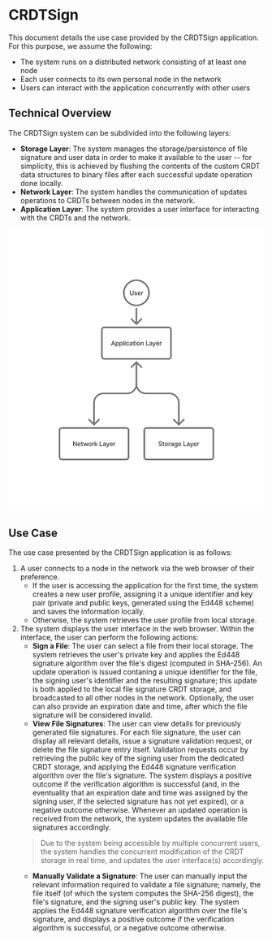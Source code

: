# CRDTSign
This document details the use case provided by the CRDTSign application. For this purpose, we assume the following:
- The system runs on a distributed network consisting of at least one node
- Each user connects to its own personal node in the network
- Users can interact with the application concurrently with other users

## Technical Overview
The CRDTSign system can be subdivided into the following layers:
- **Storage Layer**: The system manages the storage/persistence of file signature and user data in order to make it available to the user -- for simplicity, this is achieved by flushing the contents of the custom CRDT data structures to binary files after 
each successful update operation done locally.
- **Network Layer**: The system handles the communication of updates operations to CRDTs between nodes in the network.
- **Application Layer**: The system provides a user interface for interacting with the CRDTs and the network.

![image](assets/layer-diagram.png)

## Use Case
The use case presented by the CRDTSign application is as follows:
1. A user connects to a node in the network via the web browser of their preference.
    - If the user is accessing the application for the first time, the system creates a new user profile, assigning it a unique identifier and key pair (private and public keys, generated using the Ed448 scheme) and saves the information locally.
    - Otherwise, the system retrieves the user profile from local storage.
2. The system displays the user interface in the web browser. Within the interface, the user can perform the following actions:
    - **Sign a File**: The user can select a file from their local storage. The system retrieves the user's private key and applies the Ed448 signature algorithm over the file's digest (computed in SHA-256). An update operation is issued contaning a unique identifier for the file, the signing user's identifier and the resulting signature; this update is both applied to the local file signature CRDT storage, and broadcasted to all other nodes in the network. Optionally, the user can also provide an expiration date and time, after which the file signature will be considered invalid.
    - **View File Signatures**: The user can view details for previously generated file signatures. For each file signature, the user can display all relevant details, issue a signature validation request, or delete the file signature entry itself. Validation requests occur by retrieving the public key of the signing user from the dedicated CRDT storage, and applying the Ed448 signature verification algorithm over the file's signature. The system displays a positive outcome if the verification algorithm is successful (and, in the eventuality that an expiration date and time was assigned by the signing user, if the selected signature has not yet expired), or a negative outcome otherwise. Whenever an updated operation is received from the network, the system updates the available file signatures accordingly.
    > Due to the system being accessible by multiple concurrent users, the system handles the
    > concurrent modification of the CRDT storage in real time, and updates the user interface(s)
    > accordingly.
    - **Manually Validate a Signature**: The user can manually input the relevant information required to validate a file signature; namely, the file itself (of which the system computes the SHA-256 digest), the file's signature, and the signing user's public key. The system applies the Ed448 signature verification algorithm over the file's signature, and displays a positive outcome if the verification algorithm is successful, or a negative outcome otherwise.